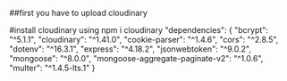 ##first you have to upload cloudinary


#install cloudinary using npm i cloudinary
 "dependencies": {
    "bcrypt": "^5.1.1",
    "cloudinary": "^1.41.0",
    "cookie-parser": "^1.4.6",
    "cors": "^2.8.5",
    "dotenv": "^16.3.1",
    "express": "^4.18.2",
    "jsonwebtoken": "^9.0.2",
    "mongoose": "^8.0.0",
    "mongoose-aggregate-paginate-v2": "^1.0.6",
    "multer": "^1.4.5-lts.1"
  }
  